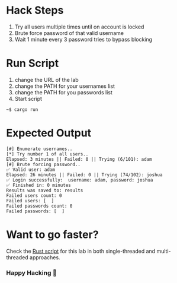 # Hack Steps
1. Try all users multiple times until on account is locked
2. Brute force password of that valid username
3. Wait 1 minute every 3 password tries to bypass blocking

# Run Script
1. change the URL of the lab
2. change the PATH for your usernames list
3. change the PATH for you passwords list
4. Start script
```
~$ cargo run
```

# Expected Output
```
[#] Enumerate usernames..
[*] Try number 1 of all users..
Elapsed: 3 minutes || Failed: 0 || Trying (6/101): adam                                              
[#] Brute forcing password..
✅ Valid user: adam
Elapsed: 26 minutes || Failed: 0 || Trying (74/102): joshua                                            
✅ Login successfully:  username: adam, password: joshua
✅ Finished in: 0 minutes
Results was saved to: results
Failed users count: 0
Failed users: [  ]
Failed passwords count: 0
Failed passwords: [  ]
```

# Want to go faster?
Check the [Rust script](https://github.com/elqalawii/portswigger_labs_with_rust/tree/main/Authentication/username_enumeration_via_account_lock) for this lab in both single-threaded and multi-threaded approaches.

### Happy Hacking 👾
